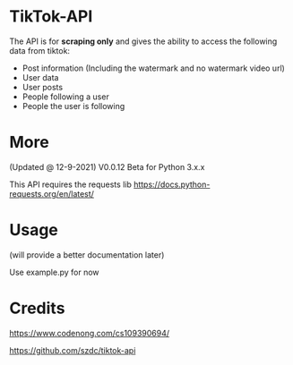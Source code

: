 # TikTok-API
The API is for __scraping only__ and gives the ability to access the following data from tiktok:

* Post information (Including the watermark and no watermark video url) 
* User data
* User posts
* People following a user
* People the user is following

# More
(Updated @ 12-9-2021) V0.0.12 Beta for Python 3.x.x

This API requires the requests lib https://docs.python-requests.org/en/latest/

# Usage
(will provide a better documentation later)

Use example.py for now
# Credits
https://www.codenong.com/cs109390694/

https://github.com/szdc/tiktok-api
